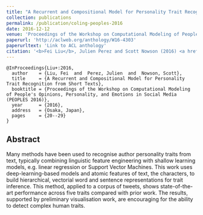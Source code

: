 ```yaml
---
title: "A Recurrent and Compositional Model for Personality Trait Recognition from Short Texts"
collection: publications
permalink: /publication/coling-peoples-2016
date: 2016-12-12
venue: 'Proceedings of the Workshop on Computational Modeling of Peoples Opinions, Personality, and Emotions in Social Media (PEOPLES 2016)'
paperurl: 'http://aclweb.org/anthology/W16-4303'
paperurltext: 'Link to ACL anthology'
citation: '<b>Fei Liu</b>, Julien Perez and Scott Nowson (2016) <a href="http://liufly.github.io/files/papers/coling-peoples-2016.pdf"><u>A Recurrent and Compositional Model for Personality Trait Recognition from Short Texts</u></a>, In <i>Proceedings of the Workshop on Computational Modeling of Peoples Opinions, Personality, and Emotions in Social Media (PEOPLES 2016)</i>, Osaka, Japan, pp. 20-29.'
---
```


```
@InProceedings{Liu+:2016,
  author    = {Liu, Fei  and  Perez, Julien  and  Nowson, Scott},
  title     = {A Recurrent and Compositional Model for Personality Trait Recognition from Short Texts},
  booktitle = {Proceedings of the Workshop on Computational Modeling of People's Opinions, Personality, and Emotions in Social Media (PEOPLES 2016)},
  year      = {2016},
  address   = {Osaka, Japan},
  pages     = {20--29}
}
```

## Abstract
Many methods have been used to recognise author personality traits from text, typically combining linguistic feature engineering with shallow learning models, e.g. linear regression or Support Vector Machines. This work uses deep-learning-based models and atomic features of text, the characters, to build hierarchical, vectorial word and sentence representations for trait inference. This method, applied to a corpus of tweets, shows state-of-the-art performance across five traits compared with prior work. The results, supported by preliminary visualisation work, are encouraging for the ability to detect complex human traits.